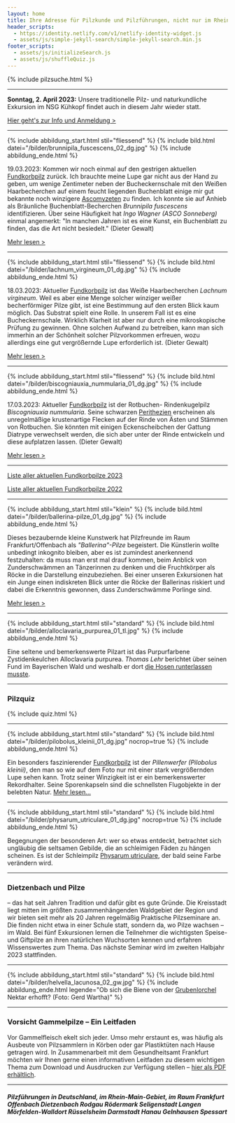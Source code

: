 ```yaml
---
layout: home
title: Ihre Adresse für Pilzkunde und Pilzführungen, nicht nur im Rhein-Main-Gebiet
header_scripts:
  - https://identity.netlify.com/v1/netlify-identity-widget.js
  - assets/js/simple-jekyll-search/simple-jekyll-search.min.js
footer_scripts:
  - assets/js/initializeSearch.js
  - assets/js/shuffleQuiz.js
---
```

{% include pilzsuche.html %}

- - -

**Sonntag, 2. April 2023:** Unsere traditionelle Pilz- und naturkundliche Exkursion im NSG Kühkopf findet auch in diesem Jahr wieder statt. 

[Hier geht's zur Info und Anmeldung >](/termine) 

- - -

{% include abbildung_start.html stil="fliessend" %}
{% include bild.html datei="/bilder/brunnipila_fuscescens_02_dg.jpg" %}
{% include abbildung_ende.html %}

19.03.2023: Kommen wir noch einmal auf den gestrigen aktuellen [Fundkorbpilz](AA "Glossar-") zurück. Ich brauchte meine Lupe gar nicht aus der Hand zu geben, um wenige Zentimeter neben der Bucheckernschale mit den Weißen Haarbecherchen auf einem feucht liegenden Buchenblatt einige mir gut bekannte noch winzigere [Ascomyzeten](Ascomyzeten "Glossar") zu finden. Ich konnte sie auf Anhieb als Bräunliche Buchenblatt-Becherchen *Brunnipila fuscescens* identifizieren. Über seine Häufigkeit hat *Ingo Wagner (ASCO Sonneberg)* einmal angemerkt: "In manchen Jahren ist es eine Kunst, ein Buchenblatt zu finden, das die Art nicht besiedelt." (Dieter Gewalt)

[Mehr lesen >](/pilze/brunnipila-fuscescens-bräunliches-buchenblatt-haarbecherchen)

<div style="clear:  both"></div>

- - -

{% include abbildung_start.html stil="fliessend" %}
{% include bild.html datei="/bilder/lachnum_virgineum_01_dg.jpg" %}
{% include abbildung_ende.html %}

18.03.2023: Aktueller [Fundkorbpilz](AA "Glossar-") ist das Weiße Haarbecherchen *Lachnum virgineum*. Weil es aber eine Menge solcher winziger weißer becherförmiger Pilze gibt, ist eine Bestimmung auf den ersten Blick kaum möglich. Das Substrat spielt eine Rolle. In unserem Fall ist es eine Bucheckernschale. Wirklich Klarheit ist aber nur durch eine mikroskopische Prüfung zu gewinnen. Ohne solchen Aufwand zu betreiben, kann man sich immerhin an der Schönheit solcher Pilzvorkommen erfreuen, wozu allerdings eine gut vergrößernde Lupe erforderlich ist. (Dieter Gewalt)

[Mehr lesen >](/pilze/lachnum-virgineum-weißes-haarbecherchen)

<div style="clear:  both"></div>

- - -

{% include abbildung_start.html stil="fliessend" %}
{% include bild.html datei="/bilder/biscogniauxia_nummularia_01_dg.jpg" %}
{% include abbildung_ende.html %}

17.03.2023: Aktueller [Fundkorbpilz](AA "Glossar-") ist der Rotbuchen- Rindenkugelpilz *Biscogniauxia nummularia*. Seine schwarzen [Perithezien](Perithezien "Glossar") erscheinen als unregelmäßige krustenartige Flecken auf der Rinde von Ästen und Stämmen von Rotbuchen. Sie könnten mit einigen Eckenscheibchen der Gattung Diatrype verwechselt werden, die sich aber unter der Rinde entwickeln und diese aufplatzen lassen. (Dieter Gewalt)

[Mehr lesen >](/pilze/biscogniauxia-nummularia-rotbuchen-rindenkugelpilz)

<div style="clear:  both"></div>

- - -

[Liste aller aktuellen Fundkorbpilze 2023](/artikel/liste-aller-aktuellen-fundkorbpilze-2023.html)

[Liste aller aktuellen Fundkorbpilze 2022](/artikel/liste-aller-aktuellen-fundkorbpilze-2022.html)

- - -

{% include abbildung_start.html stil="klein" %}
{% include bild.html datei="/bilder/ballerina-pilze_01_dg.jpg" %}
{% include abbildung_ende.html %}

Dieses bezaubernde kleine Kunstwerk hat Pilzfreunde im Raum Frankfurt/Offenbach als *"Ballerina"-Pilze* begeistert. Die Künstlerin wollte unbedingt inkognito bleiben, aber es ist zumindest anerkennend festzuhalten: da muss man erst mal drauf kommen, beim Anblick von Zunderschwämmen an Tänzerinnen zu denken und die Fruchtkörper als Röcke in die Darstellung einzubeziehen. Bei einer unseren Exkursionen hat ein Junge einen indiskreten Blick unter die Röcke der Ballerinas riskiert und dabei die Erkenntnis gewonnen, dass Zunderschwämme Porlinge sind.

[Mehr lesen >](/artikel/besuch-bei-den-ballerina-pilzen.html)

- - -

{% include abbildung_start.html stil="standard" %}
{% include bild.html datei="/bilder/alloclavaria_purpurea_01_tl.jpg" %}
{% include abbildung_ende.html %}

Eine seltene und bemerkenswerte Pilzart ist das Purpurfarbene Zystidenkeulchen Alloclavaria purpurea. *Thomas Lehr* berichtet über seinen Fund im Bayerischen Wald und weshalb er dort [die Hosen runterlassen musste](/pilze/alloclavaria-purpurea-purpurfarbenes-zystidenkeulchen).

- - -

### Pilzquiz

{% include quiz.html %}

- - -

{% include abbildung_start.html stil="standard" %}
{% include bild.html datei="/bilder/pilobolus_kleinii_01_dg.jpg" nocrop=true %}
{% include abbildung_ende.html %}

Ein besonders faszinierender [Fundkorbpilz](AA "Glossar-") ist der *Pillenwerfer (Pilobolus kleinii)*, den man so wie auf dem Foto nur mit einer stark vergrößernden Lupe sehen kann. Trotz seiner Winzigkeit ist er ein bemerkenswerter Rekordhalter. Seine Sporenkapseln sind die schnellsten Flugobjekte in der belebten Natur. [Mehr lesen...](/pilze/pilobolus-kleinii-pillenwerfer)

- - -

{% include abbildung_start.html stil="standard" %}
{% include bild.html datei="/bilder/physarum_utriculare_01_dg.jpg" nocrop=true %}
{% include abbildung_ende.html %}

Begegnungen der besonderen Art: wer so etwas entdeckt, betrachtet sich ungläubig die seltsamen Gebilde, die an schleimigen Fäden zu hängen scheinen. Es ist der Schleimpilz [Physarum utriculare](/pilze/physarum-utriculare-fadenfruchtschleimpilz), der bald seine Farbe verändern wird.

- - -

### Dietzenbach und Pilze

– das hat seit Jahren Tradition und dafür gibt es gute Gründe. Die Kreisstadt liegt mitten im größten zusammenhängenden Waldgebiet der Region und wir bieten seit mehr als 20 Jahren regelmäßig Praktische Pilzseminare an. Die finden nicht etwa in einer Schule statt, sondern da, wo Pilze wachsen – im Wald. Bei fünf Exkursionen lernen die Teilnehmer die wichtigsten Speise- und Giftpilze an ihren natürlichen Wuchsorten kennen und erfahren Wissenswertes zum Thema. Das nächste Seminar wird im zweiten Halbjahr 2023 stattfinden.

- - -

{% include abbildung_start.html stil="standard" %}
{% include bild.html datei="/bilder/helvella_lacunosa_02_gw.jpg" %}
{% include abbildung_ende.html legende="Ob sich die Biene von der <a href='/pilze/helvella-lacunosa-grubenlorchel'>Grubenlorchel</a> Nektar erhofft?  (Foto: Gerd Wartha)" %}

- - -

### Vorsicht Gammelpilze – Ein Leitfaden

Vor Gammelfleisch ekelt sich jeder. Umso mehr erstaunt es, was häufig als Ausbeute von Pilzsammlern in Körben oder gar Plastiktüten nach Hause getragen wird. In Zusammenarbeit mit dem Gesundheitsamt Frankfurt möchten wir Ihnen gerne einen informativen Leitfaden zu diesem wichtigen Thema zum Download und Ausdrucken zur Verfügung stellen – [hier als PDF erhältlich](/assets/docs/Fundkorb.de-Gammelpilze.pdf).

- - -

##### Pilzführungen in Deutschland, im Rhein-Main-Gebiet, im Raum Frankfurt Offenbach Dietzenbach Rodgau Rödermark Seligenstadt Langen Mörfelden-Walldort Rüsselsheim Darmstadt Hanau Gelnhausen Spessart